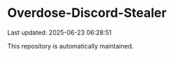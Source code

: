 # Overdose-Discord-Stealer

Last updated: 2025-06-23 06:28:51

This repository is automatically maintained.
